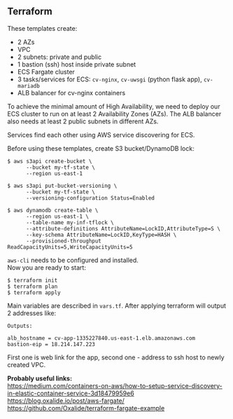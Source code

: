 ## Terraform

These templates create:
* 2 AZs
* VPC
* 2 subnets: private and public
* 1 bastion (ssh) host inside private subnet
* ECS Fargate cluster
* 3 tasks/services for ECS: `cv-nginx`, `cv-uwsgi` (python flask app), `cv-mariadb`
* ALB balancer for cv-nginx containers

To achieve the minimal amount of High Availability, we need to deploy our ECS cluster to run on at least 2 Availability Zones (AZs). The ALB balancer also needs at least 2 public subnets in different AZs.

Services find each other using AWS service discovering for ECS.

Before using these templates, create S3 bucket/DynamoDB lock:
```
$ aws s3api create-bucket \
      --bucket my-tf-state \
      --region us-east-1

$ aws s3api put-bucket-versioning \
      --bucket my-tf-state \
      --versioning-configuration Status=Enabled
```
```
$ aws dynamodb create-table \
      --region us-east-1 \
      --table-name my-inf-tflock \
      --attribute-definitions AttributeName=LockID,AttributeType=S \
      --key-schema AttributeName=LockID,KeyType=HASH \
      --provisioned-throughput ReadCapacityUnits=5,WriteCapacityUnits=5
```
`aws-cli` needs to be configured and installed.    
Now you are ready to start:
```
$ terraform init
$ terraform plan
$ terraform apply
```
Main variables are described in `vars.tf`. After applying terraform will output 2 addresses like:
```
Outputs:

alb_hostname = cv-app-1335227840.us-east-1.elb.amazonaws.com
bastion-eip = 18.214.147.223

```
First one is web link for the app, second one - address to ssh host to newly created VPC.

**Probably useful links:**    
https://medium.com/containers-on-aws/how-to-setup-service-discovery-in-elastic-container-service-3d18479959e6    
https://blog.oxalide.io/post/aws-fargate/    
https://github.com/Oxalide/terraform-fargate-example    
